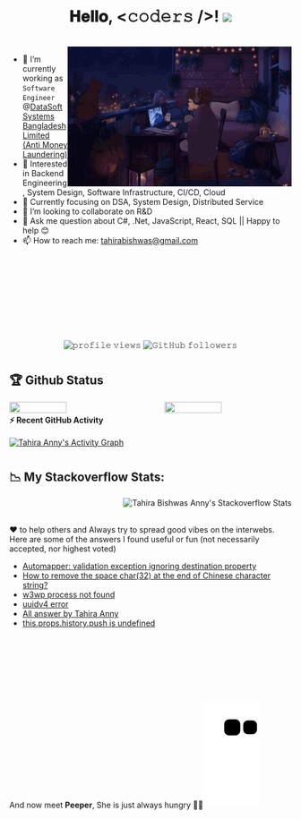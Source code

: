 <h1 align="center">
  𝐇𝐞𝐥𝐥𝐨, &lt;𝚌𝚘𝚍𝚎𝚛𝚜 /&gt;!
  <img src="https://media.giphy.com/media/hvRJCLFzcasrR4ia7z/giphy.gif" width="25">
</h1>

<br/>

<img align="right" height="250" width="400" alt="GIF" src="assets/lofi.gif?raw=true"/>

- 🔭 I’m currently working as `Software Engineer` @[DataSoft Systems Bangladesh Limited (Anti Money Laundering)](http://datasoft-bd.com/aml/)
- 👀 Interested in Backend Engineering, System Design, Software Infrastructure, CI/CD, Cloud
- 🎯 Currently focusing on DSA, System Design, Distributed Service
- 💞️ I’m looking to collaborate on R&D 
- 💭 Ask me question about C#, .Net, JavaScript, React, SQL || Happy to help 😊
- 📫 How to reach me: tahirabishwas@gmail.com

<br/>
<br/>
<br/>
<br/>
<br/>
<br/>
<br/>
<br/>

<p align="center">
  <img src="https://gpvc.arturio.dev/TahirAnny" alt="𝚙𝚛𝚘𝚏𝚒𝚕𝚎 𝚟𝚒𝚎𝚠𝚜">   
  <img alt="𝙶𝚒𝚝𝙷𝚞𝚋 𝚏𝚘𝚕𝚕𝚘𝚠𝚎𝚛𝚜" src="https://img.shields.io/github/followers/TahirAnny?label=Followers&style=social"> 
</p>

<!-- #

<p align="center">
  <img height="100" width="100" src="assets/left.webp">
  <img align="center" src="https://github-readme-streak-stats.herokuapp.com/?user=TahirAnny&theme=dark&hide_border=true"/>
  <img height="100" width="100" src="assets/right.webp">
</p> -->

#

## 🏆 Github Status

<img  src="https://github-readme-stats.vercel.app/api?username=TahirAnny&show_icons=true&hide_border=true&theme=radical" width="45%" height="50%"  align="right" >
<img  src="https://github-readme-streak-stats.herokuapp.com/?user=TahirAnny&hide_border=true&theme=radical" width="45%" height="50%" >

<br /> 

<summary><b>⚡ Recent GitHub Activity</b></summary>
<br/>
  <a href="https://github.com/TahirAnny"><img alt="Tahira Anny's Activity Graph" src="https://activity-graph.herokuapp.com/graph?username=TahirAnny&custom_title=TahirAnny's%20Contribution%20Graph&theme=react-dark" /></a>
<br/>

#

## 📉 My Stackoverflow Stats:
<img align="right" src="https://github-readme-stackoverflow-nine.vercel.app/?userID=10117433&theme=dark" alt="Tahira Bishwas Anny's Stackoverflow Stats">

<br/>
<br/>

❤ to help others and Always try to spread good vibes on the interwebs. Here are some of the answers I found useful or fun (not necessarily accepted, nor highest voted)

<!-- STACKOVERFLOW:START -->
- [Automapper: validation exception ignoring destination property](https://stackoverflow.com/questions/69924947/automapper-validation-exception-ignoring-destination-property/69925330#69925330)
- [How to remove the space char(32) at the end of Chinese character string?](https://stackoverflow.com/questions/69961687/how-to-remove-the-space-char32-at-the-end-of-chinese-character-string/69961740#69961740)
- [w3wp process not found](https://stackoverflow.com/questions/13462016/w3wp-process-not-found)
- [uuidv4 error](https://stackoverflow.com/questions/70912241/just-after-installing-uuidv4-it-shows-error-which-is-as-follows/72174876#72174876)
- [All answer by Tahira Anny](https://stackoverflow.com/users/10117433/tba?tab=answers)
- [this.props.history.push is undefined](https://stackoverflow.com/a/72655702/10117433)
<!-- STACKOVERFLOW:END -->


<!--

[![LeetCode user tahirabishwas](https://img.shields.io/badge/dynamic/json?style=for-the-badge&labelColor=black&color=%23ffa116&label=Solved&query=solvedOverTotal&url=https%3A%2F%2Fleetcode-badge.vercel.app%2Fapi%2Fusers%2Ftahirabishwas&logo=leetcode&logoColor=yellow)](https://leetcode.com/tahirabishwas/)


-->


<!--
**TahirAnny/TahirAnny** is a ✨ _special_ ✨ repository because its `README.md` (this file) appears on your GitHub profile.

<!--
<p><img align="center" src="https://github-readme-streak-stats.herokuapp.com/?user=TahirAnny&" alt="TahirAnny" /></p>
-->

<br/>
<br/>
<br/>
<br/>
<br/>
<br/>

And now meet <strong>Peeper</strong>, She is just always hungry 🤷‍♂️
![snake gif](https://github.com/TahirAnny/TahirAnny/blob/output/github-contribution-grid-snake.svg?raw=true)
